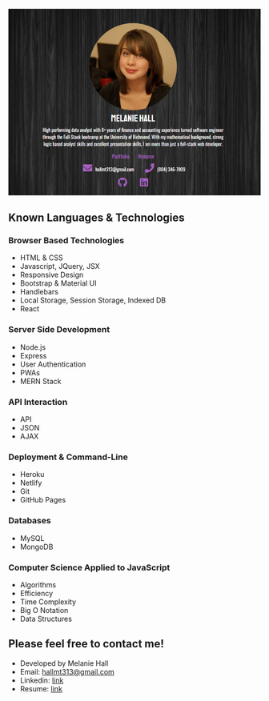 
[![Melanie's GitHub Banner](public/assets/Home-Page.PNG)](https://melaniehall-portfolio.netlify.app/)


## Known Languages & Technologies

### Browser Based Technologies

- HTML & CSS
- Javascript, JQuery, JSX
- Responsive Design
- Bootstrap & Material UI
- Handlebars
- Local Storage, Session Storage, Indexed DB
- React

### Server Side Development

- Node.js
- Express
- User Authentication
- PWAs
- MERN Stack

### API Interaction

- API
- JSON
- AJAX

### Deployment & Command-Line 

- Heroku
- Netlify
- Git
- GitHub Pages

### Databases

- MySQL
- MongoDB

### Computer Science Applied to JavaScript

- Algorithms
- Efficiency
- Time Complexity
- Big O Notation
- Data Structures

## Please feel free to contact me!

- Developed by Melanie Hall
- Email: hallmt313@gmail.com
- Linkedin: [link](https://www.linkedin.com/in/hallmelanie)
- Resume: [link](assets/MelanieHallResume.pdf)
